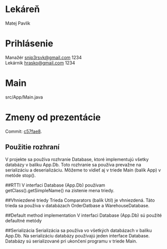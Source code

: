 # Lekáreň
Matej Pavlík

# Prihlásenie
Manažér snip3rsvk@gmail.com 1234  
Lekárnik hrasko@gmail.com 1234

# Main
src/App/Main.java

# Zmeny od prezentácie
Commit: [c57fae8](https://github.com/OOP-FIIT/oop-2021-uto-18-c-krizan-Snip3rSVK/commit/29584a512a098ca7383a953375f91c2f2f21c960).
## Použitie rozhraní
V projekte sa používa rozhranie Database, ktoré implementujú všetky databázy v balíku App.Db. Toto rozhranie sa používa prevažne na serializáciu a deserializáciu. Môžeme to vidieť aj v triede Main (balík App) v metóde stop().

##RTTI
V interfaci Database (App.Db) používam getClass().getSimpleName() na zistenie mena triedy.

##Vhniezdené triedy
Trieda Comparators (balík Util) je vhniezdená. Táto trieda sa používa v databázach OrderDatbase a WarehouseDatabase.

##Default method implementation
V interfaci Database (App.Db) sú použité defaultné metódy

##Serializácia
Serializácia sa používa vo všetkých databázach v balíku App.Db. Na serializáciu databázy používajú jeden interface Database. Databázy sú serializované pri ukončení programu v triede Main.


